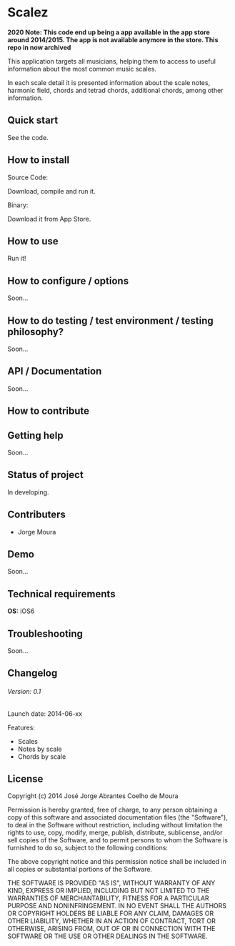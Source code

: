 Scalez
======

**2020 Note: This code end up being a app available in the app store around 2014/2015. The app is not available anymore in the store. This repo in now archived**

This application targets all musicians, helping them to access to useful information about the most common music scales.

In each scale detail it is presented information about the scale notes, harmonic field, chords and tetrad chords, additional chords, among other information.

## Quick start
See the code.

## How to install

Source Code: 

Download, compile and run it.

Binary:

Download it from App Store.

## How to use
Run it!

## How to configure / options
Soon...

## How to do testing / test environment / testing philosophy?
Soon...

## API / Documentation
Soon...

## How to contribute


## Getting help
Soon...

## Status of project
In developing.

## Contributers

- Jorge Moura


## Demo
Soon...

## Technical requirements

**OS:** iOS6



## Troubleshooting
Soon...

## Changelog

###### Version: 0.1
Launch date: 2014-06-xx

Features:

- Scales 
- Notes by scale
- Chords by scale



## License

   Copyright (c) 2014 José Jorge Abrantes Coelho de Moura

Permission is hereby granted, free of charge, to any person obtaining
a copy of this software and associated documentation files (the
"Software"), to deal in the Software without restriction, including
without limitation the rights to use, copy, modify, merge, publish,
distribute, sublicense, and/or sell copies of the Software, and to
permit persons to whom the Software is furnished to do so, subject to
the following conditions:

The above copyright notice and this permission notice shall be
included in all copies or substantial portions of the Software.

THE SOFTWARE IS PROVIDED "AS IS", WITHOUT WARRANTY OF ANY KIND,
EXPRESS OR IMPLIED, INCLUDING BUT NOT LIMITED TO THE WARRANTIES OF
MERCHANTABILITY, FITNESS FOR A PARTICULAR PURPOSE AND
NONINFRINGEMENT. IN NO EVENT SHALL THE AUTHORS OR COPYRIGHT HOLDERS BE
LIABLE FOR ANY CLAIM, DAMAGES OR OTHER LIABILITY, WHETHER IN AN ACTION
OF CONTRACT, TORT OR OTHERWISE, ARISING FROM, OUT OF OR IN CONNECTION
WITH THE SOFTWARE OR THE USE OR OTHER DEALINGS IN THE SOFTWARE.
